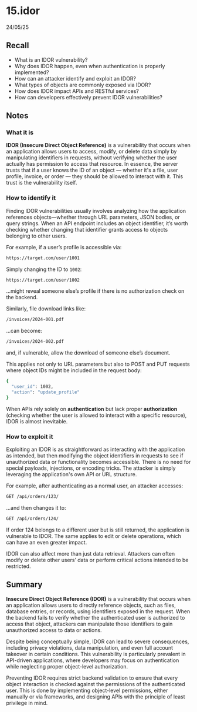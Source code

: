 # 15.idor

24/05/25

## Recall

- What is an IDOR vulnerability?
- Why does IDOR happen, even when authentication is properly implemented?
- How can an attacker identify and exploit an IDOR?
- What types of objects are commonly exposed via IDOR?
- How does IDOR impact APIs and RESTful services?
- How can developers effectively prevent IDOR vulnerabilities?

## Notes

### What it is

**IDOR (Insecure Direct Object Reference)** is a vulnerability that occurs when an application allows users to access, modify, or delete data simply by manipulating identifiers in requests, without verifying whether the user actually has permission to access that resource. In essence, the server trusts that if a user knows the ID of an object — whether it's a file, user profile, invoice, or order — they should be allowed to interact with it. This trust is the vulnerability itself.

### How to identify it

Finding IDOR vulnerabilities usually involves analyzing how the application references objects—whether through URL parameters, JSON bodies, or query strings. When an API endpoint includes an object identifier, it’s worth checking whether changing that identifier grants access to objects belonging to other users.

For example, if a user’s profile is accessible via:

```bash
https://target.com/user/1001
```

Simply changing the ID to `1002`:

```bash
https://target.com/user/1002
```

…might reveal someone else’s profile if there is no authorization check on the backend. 

Similarly, file download links like:

```bash
/invoices/2024-001.pdf
```

…can become:

```bash
/invoices/2024-002.pdf
```

and, if vulnerable, allow the download of someone else’s document.

This applies not only to URL parameters but also to POST and PUT requests where object IDs might be included in the request body:

```bash
{
  "user_id": 1002,
  "action": "update_profile"
}
```

When APIs rely solely on **authentication** but lack proper **authorization** (checking whether the user is allowed to interact with a specific resource), IDOR is almost inevitable.

### How to exploit it

Exploiting an IDOR is as straightforward as interacting with the application as intended, but then modifying the object identifiers in requests to see if unauthorized data or functionality becomes accessible. There is no need for special payloads, injections, or encoding tricks. The attacker is simply leveraging the application's own API or URL structure.

For example, after authenticating as a normal user, an attacker accesses:

```bash
GET /api/orders/123/
```

…and then changes it to:

```bash
GET /api/orders/124/
```

If order 124 belongs to a different user but is still returned, the application is vulnerable to IDOR. The same applies to edit or delete operations, which can have an even greater impact. 

IDOR can also affect more than just data retrieval. Attackers can often modify or delete other users’ data or perform critical actions intended to be restricted.

## Summary

**Insecure Direct Object Reference (IDOR)** is a vulnerability that occurs when an application allows users to directly reference objects, such as files, database entries, or records, using identifiers exposed in the request. When the backend fails to verify whether the authenticated user is authorized to access that object, attackers can manipulate those identifiers to gain unauthorized access to data or actions.

Despite being conceptually simple, IDOR can lead to severe consequences, including privacy violations, data manipulation, and even full account takeover in certain conditions. This vulnerability is particularly prevalent in API-driven applications, where developers may focus on authentication while neglecting proper object-level authorization.

Preventing IDOR requires strict backend validation to ensure that every object interaction is checked against the permissions of the authenticated user. This is done by implementing object-level permissions, either manually or via frameworks, and designing APIs with the principle of least privilege in mind.